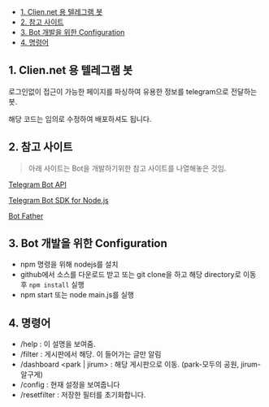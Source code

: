 <!-- TOC -->

- [1. Clien.net 용 텔레그램 봇](#1-cliennet-용-텔레그램-봇)
- [2. 참고 사이트](#2-참고-사이트)
- [3. Bot 개발을 위한 Configuration](#3-bot-개발을-위한-configuration)
- [4. 명령어](#4-명령어)

<!-- /TOC -->

## 1. Clien.net 용 텔레그램 봇
로그인없이 접근이 가능한 페이지를 파싱하여 유용한 정보를 telegram으로 전달하는 봇.

해당 코드는 임의로 수정하여 배포하셔도 됩니다.

## 2. 참고 사이트
> 아래 사이트는 Bot을 개발하기위한 참고 사이트를 나열해놓은 것임.

[Telegram Bot API](https://core.telegram.org/bots/api)

[Telegram Bot SDK for Node.js](https://github.com/yagop/node-telegram-bot-api)

[Bot Father](https://core.telegram.org/bots)

## 3. Bot 개발을 위한 Configuration
- npm 명령을 위해 nodejs를 설치
- github에서 소스를 다운로드 받고 또는 git clone을 하고 해당 directory로 이동 후 `npm install` 실행
- npm start 또는 node main.js를 실행

## 4. 명령어
- /help : 이 설명을 보여줌.
- /filter <filter name> : 게시판에서 해당. <filter name> 이 들어가는 글만 알림
- /dashboard <park | jirum> : 해당 게시판으로 이동. (park-모두의 공원, jirum-알구게)
- /config : 현재 설정을 보여줍니다
- /resetfilter : 저장한 필터를 초기화합니다.